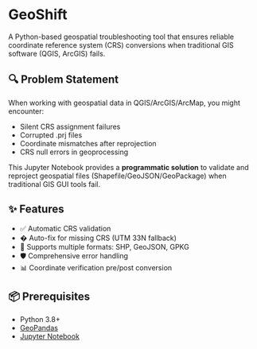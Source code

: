 # GeoShift
A Python-based geospatial troubleshooting tool that ensures reliable coordinate reference system (CRS) conversions when traditional GIS software (QGIS, ArcGIS) fails.

## 🔍 Problem Statement
When working with geospatial data in QGIS/ArcGIS/ArcMap, you might encounter:
- Silent CRS assignment failures
- Corrupted .prj files
- Coordinate mismatches after reprojection
- CRS null errors in geoprocessing

This Jupyter Notebook provides a **programmatic solution** to validate and reproject geospatial files (Shapefile/GeoJSON/GeoPackage) when traditional GIS GUI tools fail.

## ✨ Features
- ✅ Automatic CRS validation
- � Auto-fix for missing CRS (UTM 33N fallback)
- 📂 Supports multiple formats: SHP, GeoJSON, GPKG
- 🛡️ Comprehensive error handling
- 📊 Coordinate verification pre/post conversion

## 📦 Prerequisites
- Python 3.8+
- [GeoPandas](https://geopandas.org/en/stable/getting_started/install.html)
- [Jupyter Notebook](https://jupyter.org/install)
